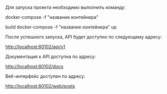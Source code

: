 Для запуска проекта необходимо выполнить команду: 

docker-compose -f "название контейнера" 

build docker-compose -f "название контейнера" up

После успешного запуска, API будет доступно по следующему адресу:

[http://localhost:60102/api/v1](http://localhost:60102/api/v1)

Документация к API доступна по адресу:

[http://localhost:60102/docs](http://localhost:60102/docs)

Веб-интерфейс доступен по адресу:

[http://localhost:60102/web/posts](http://localhost:60102/web/posts)

